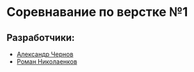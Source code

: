 # Соревнавание по верстке №1
## Разработчики:
* [Александр Чернов](https://github.com/AleksanderChernov)
* [Роман Николаенков](https://github.com/rnikolaenkov)
